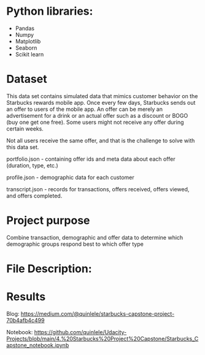 # Python libraries:

- Pandas
- Numpy
- Matplotlib
- Seaborn
- Scikit learn

# Dataset

This data set contains simulated data that mimics customer behavior on the Starbucks rewards mobile app. Once every few days, Starbucks sends out an offer to users of the mobile app. An offer can be merely an advertisement for a drink or an actual offer such as a discount or BOGO (buy one get one free). Some users might not receive any offer during certain weeks.

Not all users receive the same offer, and that is the challenge to solve with this data set.

portfolio.json - containing offer ids and meta data about each offer (duration, type, etc.)

profile.json - demographic data for each customer

transcript.json - records for transactions, offers received, offers viewed, and offers completed.

# Project purpose

Combine transaction, demographic and offer data to determine which demographic groups respond best to which offer type

# File Description:



# Results

Blog: https://medium.com/@quinlele/starbucks-capstone-project-70b4afb4c499

Notebook: https://github.com/quinlele/Udacity-Projects/blob/main/4.%20Starbucks%20Project%20Capstone/Starbucks_Capstone_notebook.ipynb
